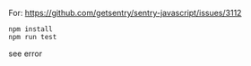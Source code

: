 For: https://github.com/getsentry/sentry-javascript/issues/3112 

```
npm install
npm run test
```

see error
